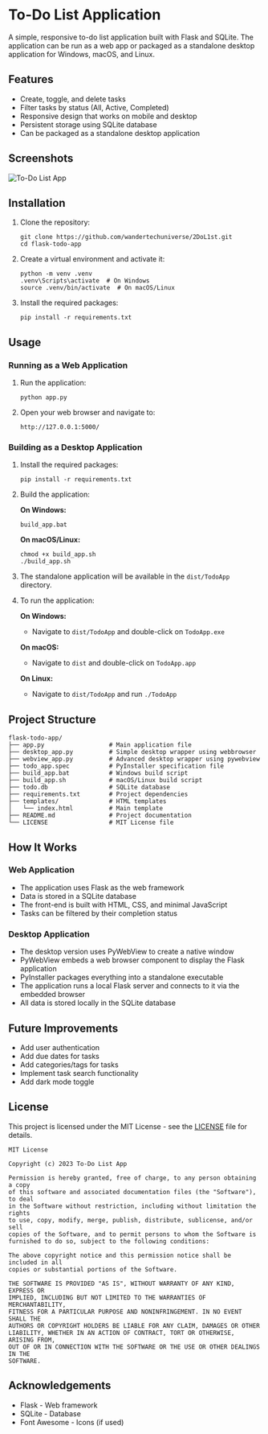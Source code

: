 # To-Do List Application

A simple, responsive to-do list application built with Flask and SQLite. The application can be run as a web app or packaged as a standalone desktop application for Windows, macOS, and Linux.

## Features

- Create, toggle, and delete tasks
- Filter tasks by status (All, Active, Completed)
- Responsive design that works on mobile and desktop
- Persistent storage using SQLite database
- Can be packaged as a standalone desktop application

## Screenshots

![To-Do List App](screenshots/todo-app.png)

## Installation

1. Clone the repository:
   ```
   git clone https://github.com/wandertechuniverse/2DoL1st.git
   cd flask-todo-app
   ```

2. Create a virtual environment and activate it:
   ```
   python -m venv .venv
   .venv\Scripts\activate  # On Windows
   source .venv/bin/activate  # On macOS/Linux
   ```

3. Install the required packages:
   ```
   pip install -r requirements.txt
   ```

## Usage

### Running as a Web Application

1. Run the application:
   ```
   python app.py
   ```

2. Open your web browser and navigate to:
   ```
   http://127.0.0.1:5000/
   ```

### Building as a Desktop Application

1. Install the required packages:
   ```
   pip install -r requirements.txt
   ```

2. Build the application:

   **On Windows:**
   ```
   build_app.bat
   ```

   **On macOS/Linux:**
   ```
   chmod +x build_app.sh
   ./build_app.sh
   ```

3. The standalone application will be available in the `dist/TodoApp` directory.

4. To run the application:

   **On Windows:**
   - Navigate to `dist/TodoApp` and double-click on `TodoApp.exe`

   **On macOS:**
   - Navigate to `dist` and double-click on `TodoApp.app`

   **On Linux:**
   - Navigate to `dist/TodoApp` and run `./TodoApp`

## Project Structure

```
flask-todo-app/
├── app.py                  # Main application file
├── desktop_app.py          # Simple desktop wrapper using webbrowser
├── webview_app.py          # Advanced desktop wrapper using pywebview
├── todo_app.spec           # PyInstaller specification file
├── build_app.bat           # Windows build script
├── build_app.sh            # macOS/Linux build script
├── todo.db                 # SQLite database
├── requirements.txt        # Project dependencies
├── templates/              # HTML templates
│   └── index.html          # Main template
├── README.md               # Project documentation
└── LICENSE                 # MIT License file
```

## How It Works

### Web Application
- The application uses Flask as the web framework
- Data is stored in a SQLite database
- The front-end is built with HTML, CSS, and minimal JavaScript
- Tasks can be filtered by their completion status

### Desktop Application
- The desktop version uses PyWebView to create a native window
- PyWebView embeds a web browser component to display the Flask application
- PyInstaller packages everything into a standalone executable
- The application runs a local Flask server and connects to it via the embedded browser
- All data is stored locally in the SQLite database

## Future Improvements

- Add user authentication
- Add due dates for tasks
- Add categories/tags for tasks
- Implement task search functionality
- Add dark mode toggle

## License

This project is licensed under the MIT License - see the [LICENSE](LICENSE) file for details.

```
MIT License

Copyright (c) 2023 To-Do List App

Permission is hereby granted, free of charge, to any person obtaining a copy
of this software and associated documentation files (the "Software"), to deal
in the Software without restriction, including without limitation the rights
to use, copy, modify, merge, publish, distribute, sublicense, and/or sell
copies of the Software, and to permit persons to whom the Software is
furnished to do so, subject to the following conditions:

The above copyright notice and this permission notice shall be included in all
copies or substantial portions of the Software.

THE SOFTWARE IS PROVIDED "AS IS", WITHOUT WARRANTY OF ANY KIND, EXPRESS OR
IMPLIED, INCLUDING BUT NOT LIMITED TO THE WARRANTIES OF MERCHANTABILITY,
FITNESS FOR A PARTICULAR PURPOSE AND NONINFRINGEMENT. IN NO EVENT SHALL THE
AUTHORS OR COPYRIGHT HOLDERS BE LIABLE FOR ANY CLAIM, DAMAGES OR OTHER
LIABILITY, WHETHER IN AN ACTION OF CONTRACT, TORT OR OTHERWISE, ARISING FROM,
OUT OF OR IN CONNECTION WITH THE SOFTWARE OR THE USE OR OTHER DEALINGS IN THE
SOFTWARE.
```

## Acknowledgements

- Flask - Web framework
- SQLite - Database
- Font Awesome - Icons (if used)
